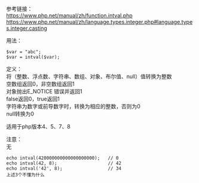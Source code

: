 参考链接：  
https://www.php.net/manual/zh/function.intval.php  
https://www.php.net/manual/zh/language.types.integer.php#language.types.integer.casting

用法：
```
$var = "abc";
$var = intval($var);
```

定义：  
将（整数、浮点数、字符串、数组、对象、布尔值、null）值转换为整数  
空数组返回0，非空数组返回1  
对象抛出E_NOTICE 错误并返回1  
false返回0，true返回1  
字符串为数字或前导数字时，转换为相应的整数，否则为0  
null转换为0

适用于php版本4、5、7、8

注意：  
无

```
echo intval(420000000000000000000);   // 0
echo intval(42, 8);                   // 42
echo intval('42', 8);                 // 34
上述3个不懂为什么
```